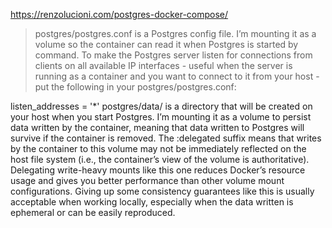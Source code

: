 https://renzolucioni.com/postgres-docker-compose/

> postgres/postgres.conf is a Postgres config file. I’m mounting it as a volume so the container can read it when Postgres is started by command. To make the Postgres server listen for connections from clients on all available IP interfaces - useful when the server is running as a container and you want to connect to it from your host - put the following in your postgres/postgres.conf:

listen_addresses = '*'
postgres/data/ is a directory that will be created on your host when you start Postgres. I’m mounting it as a volume to persist data written by the container, meaning that data written to Postgres will survive if the container is removed. The :delegated suffix means that writes by the container to this volume may not be immediately reflected on the host file system (i.e., the container’s view of the volume is authoritative). Delegating write-heavy mounts like this one reduces Docker’s resource usage and gives you better performance than other volume mount configurations. Giving up some consistency guarantees like this is usually acceptable when working locally, especially when the data written is ephemeral or can be easily reproduced.